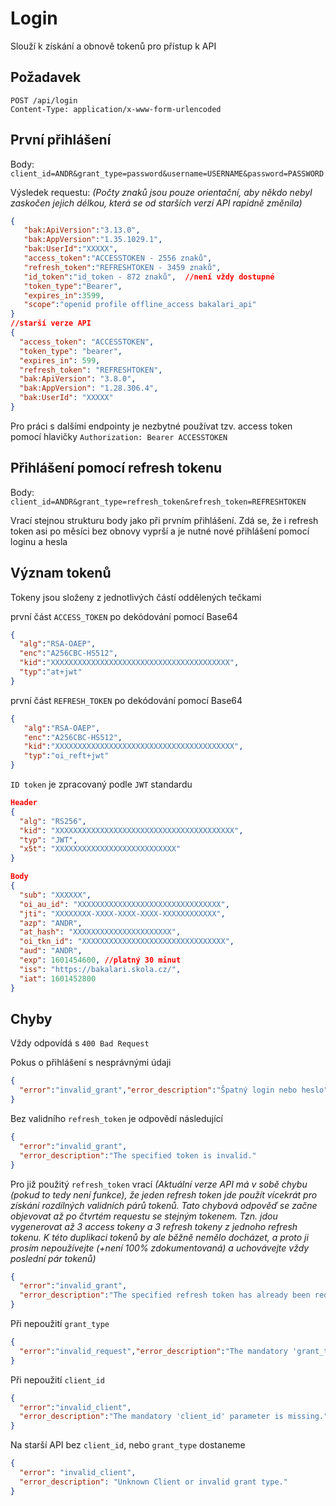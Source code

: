 # Login
Slouží k získání a obnově tokenů pro přístup k API


## Požadavek
```
POST /api/login
Content-Type: application/x-www-form-urlencoded
```



## První přihlášení

Body: `client_id=ANDR&grant_type=password&username=USERNAME&password=PASSWORD`

Výsledek requestu:
*(Počty znaků jsou pouze orientační, aby někdo nebyl zaskočen jejich délkou, která se od starších verzí API rapidně změnila)*

```json
{
   "bak:ApiVersion":"3.13.0",
   "bak:AppVersion":"1.35.1029.1",
   "bak:UserId":"XXXXX",
   "access_token":"ACCESSTOKEN - 2556 znaků",
   "refresh_token":"REFRESHTOKEN - 3459 znaků",
   "id_token":"id_token - 872 znaků",  //není vždy dostupné
   "token_type":"Bearer",
   "expires_in":3599,
   "scope":"openid profile offline_access bakalari_api"
}
//starší verze API
{
  "access_token": "ACCESSTOKEN",
  "token_type": "bearer",
  "expires_in": 599,
  "refresh_token": "REFRESHTOKEN",
  "bak:ApiVersion": "3.8.0",
  "bak:AppVersion": "1.28.306.4",
  "bak:UserId": "XXXXX"
}
```

Pro práci s dalšími endpointy je nezbytné používat tzv. access token pomocí hlavičky `Authorization: Bearer ACCESSTOKEN`



## Přihlášení pomocí refresh tokenu
Body: `client_id=ANDR&grant_type=refresh_token&refresh_token=REFRESHTOKEN`

Vrací stejnou strukturu body jako při prvním přihlášení.
Zdá se, že i refresh token asi po měsíci bez obnovy vyprší a je nutné nové přihlášení pomocí loginu a hesla



## Význam tokenů

Tokeny jsou složeny z jednotlivých částí oddělených tečkami


první část ```ACCESS_TOKEN``` po dekódování pomocí Base64
```json
{
  "alg":"RSA-OAEP",
  "enc":"A256CBC-HS512",
  "kid":"XXXXXXXXXXXXXXXXXXXXXXXXXXXXXXXXXXXXXXXX",
  "typ":"at+jwt"
}
```

první část ```REFRESH_TOKEN``` po dekódování pomocí Base64
```json
{
   "alg":"RSA-OAEP",
   "enc":"A256CBC-HS512",
   "kid":"XXXXXXXXXXXXXXXXXXXXXXXXXXXXXXXXXXXXXXXX",
   "typ":"oi_reft+jwt"
}
```

```ID token``` je zpracovaný podle ```JWT``` standardu

```json
Header
{
  "alg": "RS256",
  "kid": "XXXXXXXXXXXXXXXXXXXXXXXXXXXXXXXXXXXXXXXX",
  "typ": "JWT",
  "x5t": "XXXXXXXXXXXXXXXXXXXXXXXXXXX"
}

Body
{
  "sub": "XXXXXX",
  "oi_au_id": "XXXXXXXXXXXXXXXXXXXXXXXXXXXXXXXX",
  "jti": "XXXXXXXX-XXXX-XXXX-XXXX-XXXXXXXXXXXX",
  "azp": "ANDR",
  "at_hash": "XXXXXXXXXXXXXXXXXXXXXX",
  "oi_tkn_id": "XXXXXXXXXXXXXXXXXXXXXXXXXXXXXXXX",
  "aud": "ANDR",
  "exp": 1601454600, //platný 30 minut
  "iss": "https://bakalari.skola.cz/",
  "iat": 1601452800
}
```



## Chyby

Vždy odpovídá s ```400 Bad Request```


Pokus o přihlášení s nesprávnými údaji
```json
{
  "error":"invalid_grant","error_description":"Špatný login nebo heslo"
}
```



Bez validního ```refresh_token``` je odpovědí následující
```json
{
  "error":"invalid_grant",
  "error_description":"The specified token is invalid."
}
```



Pro již použitý ```refresh_token``` vrací
*(Aktuální verze API má v sobě chybu (pokud to tedy není funkce), že jeden refresh token jde použít vícekrát pro získání rozdílných validních párů tokenů. Tato chybová odpověď se začne objevovat až po čtvrtém requestu se stejným tokenem. Tzn. jdou vygenerovat až 3 access tokeny a 3 refresh tokeny z jednoho refresh tokenu. K této duplikaci tokenů by ale běžně nemělo docházet, a proto ji prosím nepoužívejte (+není 100% zdokumentovaná) a uchovávejte vždy poslední pár tokenů)*

```json
{
  "error":"invalid_grant",
  "error_description":"The specified refresh token has already been redeemed."
}
```



Při nepoužití ```grant_type```
```json
{
  "error":"invalid_request","error_description":"The mandatory 'grant_type' parameter is missing."
}
```



Při nepoužití ```client_id```
```json
{
  "error":"invalid_client",
  "error_description":"The mandatory 'client_id' parameter is missing."
}
```



Na starší API bez ```client_id```, nebo ```grant_type``` dostaneme
```json
{
  "error": "invalid_client",
  "error_description": "Unknown Client or invalid grant type."
}
```




